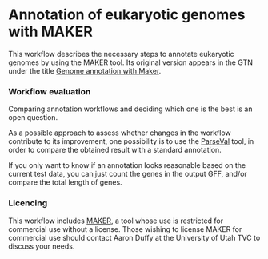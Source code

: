 # Annotation of eukaryotic genomes with MAKER

This workflow describes the necessary steps to annotate eukaryotic genomes by using the MAKER tool. Its original version appears in the GTN under the title [Genome annotation with Maker](https://training.galaxyproject.org/training-material/topics/genome-annotation/tutorials/annotation-with-maker/tutorial.html).

### Workflow evaluation

Comparing annotation workflows and deciding which one is the best is an open question. 

As a possible approach to assess whether changes in the workflow contribute to its improvement, one possibility is to use the [ParseVal](https://usegalaxy.eu/root?tool_id=toolshed.g2.bx.psu.edu/repos/iuc/aegean_parseval/aegean_parseval/0.16.0) tool, in order to compare the obtained result with a standard annotation.

If you only want to know if an annotation looks reasonable based on the current test data, you can just count the genes in the output GFF, and/or compare the total length of genes.

### Licencing

This workflow includes [MAKER](https://www.yandell-lab.org/software/maker.html), a tool whose use is restricted for commercial use without a license. Those wishing to license MAKER for commercial use should contact Aaron Duffy at the University of Utah TVC to discuss your needs.
